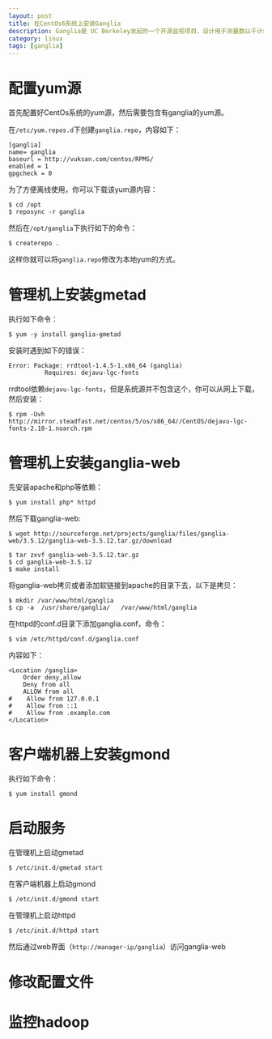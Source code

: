 ```yaml
---
layout: post
title: 在CentOs6系统上安装Ganglia
description: Ganglia是 UC Berkeley发起的一个开源监视项目，设计用于测量数以千计的节点。本文主要用于记录如何在CentOs6系统上通过yum源安装Ganglia。
category: linux
tags: [ganglia]
---
```


# 配置yum源

首先配置好CentOs系统的yum源，然后需要包含有ganglia的yum源。

在`/etc/yum.repos.d`下创建`ganglia.repo`，内容如下：

```
[ganglia]
name= ganglia
baseurl = http://vuksan.com/centos/RPMS/
enabled = 1
gpgcheck = 0
```
为了方便离线使用，你可以下载该yum源内容：

```
$ cd /opt
$ reposync -r ganglia
```
<!-- more -->

然后在`/opt/ganglia`下执行如下的命令：

```
$ createrepo .
```

这样你就可以将`ganglia.repo`修改为本地yum的方式。

# 管理机上安装gmetad

执行如下命令：

```
$ yum -y install ganglia-gmetad
```

安装时遇到如下的错误：

```
Error: Package: rrdtool-1.4.5-1.x86_64 (ganglia)
          Requires: dejavu-lgc-fonts
```

rrdtool依赖`dejavu-lgc-fonts`，但是系统源并不包含这个，你可以从网上下载，然后安装：

```
$ rpm -Uvh http://mirror.steadfast.net/centos/5/os/x86_64//CentOS/dejavu-lgc-fonts-2.10-1.noarch.rpm
```
# 管理机上安装ganglia-web

先安装apache和php等依赖：

```
$ yum install php* httpd
```

然后下载ganglia-web:

```
$ wget http://sourceforge.net/projects/ganglia/files/ganglia-web/3.5.12/ganglia-web-3.5.12.tar.gz/download

$ tar zxvf ganglia-web-3.5.12.tar.gz
$ cd ganglia-web-3.5.12
$ make install
```
将ganglia-web拷贝或者添加软链接到apache的目录下去，以下是拷贝：

```
$ mkdir /var/www/html/ganglia
$ cp -a  /usr/share/ganglia/   /var/www/html/ganglia
```

在httpd的conf.d目录下添加ganglia.conf，命令：

```
$ vim /etc/httpd/conf.d/ganglia.conf
```

内容如下：

```
<Location /ganglia>
    Order deny,allow
    Deny from all
    ALLOW from all
#    Allow from 127.0.0.1
#    Allow from ::1
#    Allow from .example.com
</Location>
```

# 客户端机器上安装gmond

执行如下命令：

```
$ yum install gmond
```

# 启动服务

在管理机上启动gmetad

```
$ /etc/init.d/gmetad start
```

在客户端机器上启动gmond

```
$ /etc/init.d/gmond start
```

在管理机上启动httpd

```
$ /etc/init.d/httpd start
```

然后通过web界面（`http://manager-ip/ganglia`）访问ganglia-web


# 修改配置文件

# 监控hadoop



